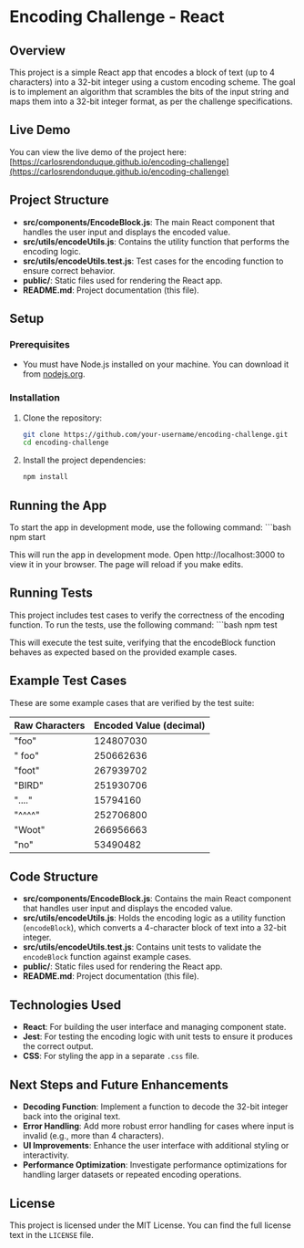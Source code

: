 # Encoding Challenge - React

## Overview

This project is a simple React app that encodes a block of text (up to 4 characters) into a 32-bit integer using a custom encoding scheme. The goal is to implement an algorithm that scrambles the bits of the input string and maps them into a 32-bit integer format, as per the challenge specifications.

## Live Demo

You can view the live demo of the project here:  
[https://carlosrendonduque.github.io/encoding-challenge](https://carlosrendonduque.github.io/encoding-challenge)


## Project Structure

- **src/components/EncodeBlock.js**: The main React component that handles the user input and displays the encoded value.
- **src/utils/encodeUtils.js**: Contains the utility function that performs the encoding logic.
- **src/utils/encodeUtils.test.js**: Test cases for the encoding function to ensure correct behavior.
- **public/**: Static files used for rendering the React app.
- **README.md**: Project documentation (this file).

## Setup

### Prerequisites
- You must have Node.js installed on your machine. You can download it from [nodejs.org](https://nodejs.org).

### Installation

1. Clone the repository:
   ```bash
   git clone https://github.com/your-username/encoding-challenge.git
   cd encoding-challenge

2. Install the project dependencies:
    ```bash
    npm install

## Running the App

To start the app in development mode, use the following command:
    ```bash
    npm start

This will run the app in development mode. Open http://localhost:3000 to view it in your browser. The page will reload if you make edits.

## Running Tests

This project includes test cases to verify the correctness of the encoding function. To run the tests, use the following command:
    ```bash
    npm test

This will execute the test suite, verifying that the encodeBlock function behaves as expected based on the provided example cases.

## Example Test Cases

These are some example cases that are verified by the test suite:

| Raw Characters | Encoded Value (decimal) |
| -------------- | ----------------------- |
| "foo"          | 124807030                |
| " foo"         | 250662636                |
| "foot"         | 267939702                |
| "BIRD"         | 251930706                |
| "...."         | 15794160                 |
| "^^^^"         | 252706800                |
| "Woot"         | 266956663                |
| "no"           | 53490482                 |

## Code Structure

- **src/components/EncodeBlock.js**: Contains the main React component that handles user input and displays the encoded value.
- **src/utils/encodeUtils.js**: Holds the encoding logic as a utility function (`encodeBlock`), which converts a 4-character block of text into a 32-bit integer.
- **src/utils/encodeUtils.test.js**: Contains unit tests to validate the `encodeBlock` function against example cases.
- **public/**: Static files used for rendering the React app.
- **README.md**: Project documentation (this file).

## Technologies Used

- **React**: For building the user interface and managing component state.
- **Jest**: For testing the encoding logic with unit tests to ensure it produces the correct output.
- **CSS**: For styling the app in a separate `.css` file.

## Next Steps and Future Enhancements

- **Decoding Function**: Implement a function to decode the 32-bit integer back into the original text.
- **Error Handling**: Add more robust error handling for cases where input is invalid (e.g., more than 4 characters).
- **UI Improvements**: Enhance the user interface with additional styling or interactivity.
- **Performance Optimization**: Investigate performance optimizations for handling larger datasets or repeated encoding operations.

## License

This project is licensed under the MIT License. You can find the full license text in the `LICENSE` file.

